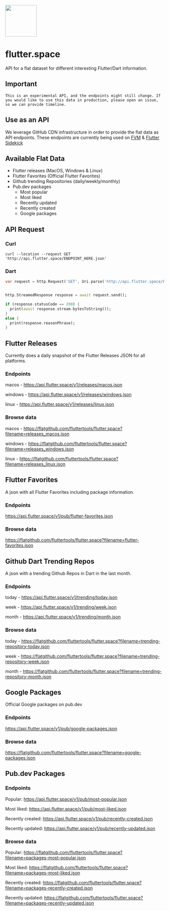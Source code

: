 <p>
  <img width="100" src="https://raw.githubusercontent.com/fluttertools/flutter.space/main/assets/space_icon.svg">
</p>

# flutter.space

API for a flat dataset for different interesting Flutter/Dart information.

## Important

```text
This is an experimental API, and the endpoints might still change. If you would like to use this data in production, please open an issue, so we can provide timeline.
```

## Use as an API

We leverage GitHub CDN infrastructure in order to provide the flat data as API endpoints. These endpoints are currently being used on [FVM](https://github.com/fluttertools/fvm) & [Flutter Sidekick](https://github.com/fluttertools/sidekick)

## Available Flat Data

- Flutter releases (MacOS, Windows & Linux)
- Flutter Favorites (Official Flutter Favorites)
- Github trending Repositories (daily/weekly/monthly)
- Pub.dev packages
  - Most popular
  - Most liked
  - Recently updated
  - Recently created
  - Google packages

## API Request

### Curl
```curl
curl --location --request GET 'http://api.flutter.space/ENDPOINT_HERE.json'
```

### Dart

```dart
var request = http.Request('GET', Uri.parse('http://api.flutter.space/ENDPOINT_HERE.json'));


http.StreamedResponse response = await request.send();

if (response.statusCode == 200) {
  print(await response.stream.bytesToString());
}
else {
  print(response.reasonPhrase);
}

```

## Flutter Releases

Currently does a daily snapshot of the Flutter Releases JSON for all platforms.

### Endpoints

macos - https://api.flutter.space/v1/releases/macos.json

windows - https://api.flutter.space/v1/releases/windows.json

linux - https://api.flutter.space/v1/releases/linux.json

### Browse data

macos - https://flatgithub.com/fluttertools/flutter.space?filename=releases_macos.json

windows - https://flatgithub.com/fluttertools/flutter.space?filename=releases_windows.json

linux - https://flatgithub.com/fluttertools/flutter.space?filename=releases_linux.json

## Flutter Favorites

A json with all Flutter Favorites including package information.

### Endpoints

https://api.flutter.space/v1/pub/flutter-favorites.json

### Browse data

https://flatgithub.com/fluttertools/flutter.space?filename=flutter-favorites.json

## Github Dart Trending Repos

A json with a trending Github Repos in Dart in the last month.

### Endpoints

today - https://api.flutter.space/v1/trending/today.json

week - https://api.flutter.space/v1/trending/week.json

month - https://api.flutter.space/v1/trending/month.json


### Browse data

today - https://flatgithub.com/fluttertools/flutter.space?filename=trending-repository-today.json

week - https://flatgithub.com/fluttertools/flutter.space?filename=trending-repository-week.json

month - https://flatgithub.com/fluttertools/flutter.space?filename=trending-repository-month.json

## Google Packages

Official Google packages on pub.dev

### Endpoints

https://api.flutter.space/v1/pub/google-packages.json

### Browse data

https://flatgithub.com/fluttertools/flutter.space?filename=google-packages.json


## Pub.dev Packages

### Endpoints

Popular: https://api.flutter.space/v1/pub/most-popular.json

Most liked: https://api.flutter.space/v1/pub/most-liked.json

Recently created: https://api.flutter.space/v1/pub/recently-created.json

Recently updated: https://api.flutter.space/v1/pub/recently-updated.json


### Browse data

Popular: https://flatgithub.com/fluttertools/flutter.space?filename=packages-most-popular.json

Most liked: https://flatgithub.com/fluttertools/flutter.space?filename=packages-most-liked.json

Recently created: https://flatgithub.com/fluttertools/flutter.space?filename=packages-recently-created.json

Recently updated: https://flatgithub.com/fluttertools/flutter.space?filename=packages-recently-updated.json

